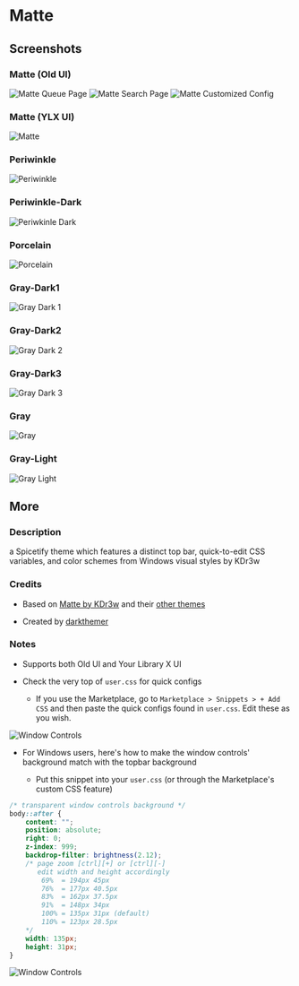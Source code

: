 # Matte

## Screenshots

### Matte (Old UI)

![Matte Queue Page](screenshots/queue.png)
![Matte Search Page](screenshots/search.png)
![Matte Customized Config](screenshots/customized.png)

### Matte (YLX UI)

![Matte](screenshots/ylx-matte.png)

### Periwinkle

![Periwinkle](screenshots/ylx-periwinkle.png)

### Periwinkle-Dark

![Periwkinle Dark](screenshots/ylx-periwinkle-dark.png)

### Porcelain

![Porcelain](screenshots/ylx-porcelain.png)

### Gray-Dark1

![Gray Dark 1](screenshots/ylx-gray-dark1.png)

### Gray-Dark2

![Gray Dark 2](screenshots/ylx-gray-dark2.png)

### Gray-Dark3

![Gray Dark 3](screenshots/ylx-gray-dark3.png)

### Gray

![Gray](screenshots/ylx-gray.png)

### Gray-Light

![Gray Light](screenshots/ylx-gray-light.png)

## More

### Description

a Spicetify theme which features a distinct top bar, quick-to-edit CSS variables, and color schemes from Windows visual styles by KDr3w

### Credits

-   Based on [Matte by KDr3w](https://www.deviantart.com/kdr3w/art/Matte-758699852) and their [other themes](https://www.deviantart.com/kdr3w/gallery/68078309/windows-10-themes)

-   Created by [darkthemer](https://github.com/darkthemer)

### Notes

-   Supports both Old UI and Your Library X UI

-   Check the very top of `user.css` for quick configs

    -   If you use the Marketplace, go to `Marketplace > Snippets > + Add CSS` and then paste the quick configs found in `user.css`. Edit these as you wish.

![Window Controls](screenshots/quickcfg.png)

-   For Windows users, here's how to make the window controls' background match with the topbar background

    -   Put this snippet into your `user.css` (or through the Marketplace's custom CSS feature)

```css
/* transparent window controls background */
body::after {
    content: "";
    position: absolute;
    right: 0;
    z-index: 999;
    backdrop-filter: brightness(2.12);
    /* page zoom [ctrl][+] or [ctrl][-]
       edit width and height accordingly
        69%  = 194px 45px
        76%  = 177px 40.5px
        83%  = 162px 37.5px
        91%  = 148px 34px
        100% = 135px 31px (default)
        110% = 123px 28.5px
    */
    width: 135px;
    height: 31px;
}
```

![Window Controls](screenshots/winctrl.png)
